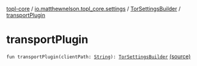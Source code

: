 [topl-core](../../index.md) / [io.matthewnelson.topl_core.settings](../index.md) / [TorSettingsBuilder](index.md) / [transportPlugin](./transport-plugin.md)

# transportPlugin

`fun transportPlugin(clientPath: `[`String`](https://kotlinlang.org/api/latest/jvm/stdlib/kotlin/-string/index.html)`): `[`TorSettingsBuilder`](index.md) [(source)](https://github.com/05nelsonm/TorOnionProxyLibrary-Android/blob/master/topl-core/src/main/java/io/matthewnelson/topl_core/settings/TorSettingsBuilder.kt#L256)